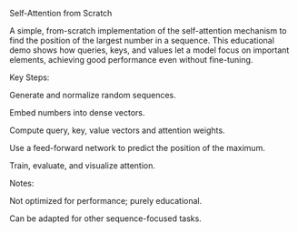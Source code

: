 Self-Attention from Scratch

A simple, from-scratch implementation of the self-attention mechanism to find the position of the largest number in a sequence. This educational demo shows how queries, keys, and values let a model focus on important elements, achieving good performance even without fine-tuning.

Key Steps:

Generate and normalize random sequences.

Embed numbers into dense vectors.

Compute query, key, value vectors and attention weights.

Use a feed-forward network to predict the position of the maximum.

Train, evaluate, and visualize attention.

Notes:

Not optimized for performance; purely educational.

Can be adapted for other sequence-focused tasks.
